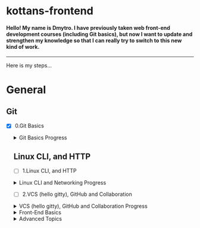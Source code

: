 # kottans-frontend

#### Hello! My name is Dmytro. I have previously taken web front-end development courses (including Git basics), but now I want to update and strengthen my knowledge so that I can really try to switch to this new kind of work.
---
Here is my steps...

# General
  
## Git
 - [x] 0.Git Basics
 
 <div style="margin-left:20px">
 <details>
  <summary>Git Basics Progress</summary>
   <br>
 
I've passed Udacity ["Version Control with Git" course](https://learn.udacity.com/courses/ud123).
Here is a progress:  
  
![This is my progress at Udacity Version Control with Git](/task_git_basics/udacity-course-ud123.png)

I like it and I've learned that when you're learning Git, it's not always good to use just the terminal for better understanding. While taking the Udasity course, I also used the GUI **GitKraken**, which not only provides a terminal for entering commands, but also visualizes the commit tree and file folders very well, which helps a lot in learning as well.
*By the way, I didn't really like the **GitHub Desktop** app, as it seemed to me rather limited in functionality and the visual part of the process demonstration.* :smile:

Here is a progress:

![This is my progress at learngitbranching.js.org Basics](/task_git_basics/learngitbranching-1.jpg)
![and learngitbranching.js.org Remote Repositories](/task_git_basics/learngitbranching-2.jpg)

*As it seems to me, although visually all these colored circles look logical and nice, but the level of understanding of these tutorials for me personally is worse than the classical course, as was in Udasity, where everything is shown by real examples. As I see it, even the official Git documentation comes out clearer than these exercises. I guess I'm a bit of a retard.*:grimacing:

---

</details>
  
## Linux CLI, and HTTP
- [ ] 1.Linux CLI, and HTTP

<details>
<summary>Linux CLI and Networking Progress</summary>  
  
Linux Survival Guide was pretty interesting and had an nice old-school charm, like in DOS childhood.  
  
![The final window of LSG](/task_linux_cli/linuxsurvival.jpg)
</details>

 - [ ] 2.VCS (hello gitty), GitHub and Collaboration
<details>
<summary>VCS (hello gitty), GitHub and Collaboration Progress</summary>
</details>
 
<details>
<summary> Front-End Basics</summary> 

- [ ] 3.Intro to HTML & CSS
- [ ] 4.Responsive Web Design
- [ ] 5.HTML & CSS Practice
- [ ] 6.JavaScript Basics
- [ ] 7.Document Object Model 

</details>

<details>
<summary> Advanced Topics</summary> 

- [ ] 8.Building a Tiny JS World (pre-OOP)
- [ ] 9.Object oriented JS 
- [ ] 10.OOP exercise 
- [ ] 11.Offline Web Applications 
- [ ] 12.Memory pair game 
- [ ] 13.Website Performance Optimization 
- [ ] 14.Friends App 

</details>
